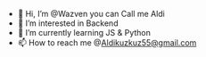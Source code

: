 - 👋 Hi, I’m @Wazven you can Call me Aldi
- 👀 I’m interested in Backend
- 🌱 I’m currently learning JS & Python
- 📫 How to reach me @Aldikuzkuz55@gmail.com
